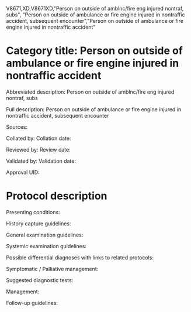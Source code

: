V8671,XD,V8671XD,"Person on outside of amblnc/fire eng injured nontraf, subs", "Person on outside of ambulance or fire engine injured in nontraffic accident, subsequent encounter","Person on outside of ambulance or fire engine injured in nontraffic accident"
# Category title: Person on outside of ambulance or fire engine injured in nontraffic accident

Abbreviated description: Person on outside of amblnc/fire eng injured nontraf, subs

Full description: Person on outside of ambulance or fire engine injured in nontraffic accident, subsequent encounter

Sources:

Collated by:
Collation date:

Reviewed by:
Review date:

Validated by:
Validation date:

Approval UID:

# Protocol description

Presenting conditions:

History capture guidelines:

General examination guidelines:

Systemic examination guidelines:

Possible differential diagnoses with links to related protocols:

Symptomatic / Palliative management:

Suggested diagnostic tests:

Management:

Follow-up guidelines:
